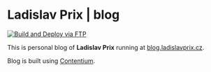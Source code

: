 # Ladislav Prix | blog

[![Build and Deploy via FTP](https://github.com/prixladi/ladislavprix-blog/actions/workflows/main.yml/badge.svg)](https://github.com/prixladi/ladislavprix-blog/actions/workflows/main.yml)

This is personal blog of **Ladislav Prix** running at [blog.ladislavprix.cz](https://blog.ladislavprix.cz).

Blog is built using [Contentium](https://github.com/prixladi/contentium).
